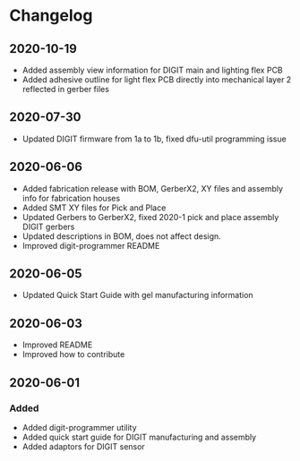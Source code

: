 # Changelog

## 2020-10-19

- Added assembly view information for DIGIT main and lighting flex PCB
- Added adhesive outline for light flex PCB directly into mechanical layer 2 reflected in gerber files

## 2020-07-30

- Updated DIGIT firmware from 1a to 1b, fixed dfu-util programming issue

## 2020-06-06

- Added fabrication release with BOM, GerberX2, XY files and assembly info for fabrication houses
- Added SMT XY files for Pick and Place
- Updated Gerbers to GerberX2, fixed 2020-1 pick and place assembly DIGIT gerbers
- Updated descriptions in BOM, does not affect design.
- Improved digit-programmer README

## 2020-06-05

- Updated Quick Start Guide with gel manufacturing information

## 2020-06-03

- Improved README
- Improved how to contribute

## 2020-06-01

### Added

- Added digit-programmer utility
- Added quick start guide for DIGIT manufacturing and assembly
- Added adaptors for DIGIT sensor
